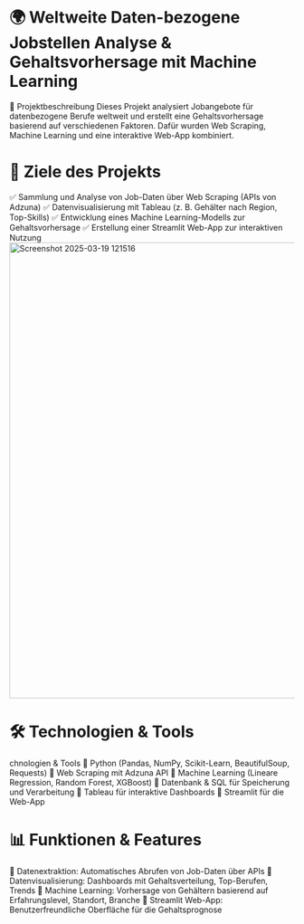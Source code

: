 # 🌍 Weltweite Daten-bezogene Jobstellen Analyse & Gehaltsvorhersage mit Machine Learning
📌 Projektbeschreibung
Dieses Projekt analysiert Jobangebote für datenbezogene Berufe weltweit und erstellt eine Gehaltsvorhersage basierend auf verschiedenen Faktoren.
Dafür wurden Web Scraping, Machine Learning und eine interaktive Web-App kombiniert.

# 🎯 Ziele des Projekts
✅ Sammlung und Analyse von Job-Daten über Web Scraping (APIs von Adzuna)
✅ Datenvisualisierung mit Tableau (z. B. Gehälter nach Region, Top-Skills)
✅ Entwicklung eines Machine Learning-Modells zur Gehaltsvorhersage
✅ Erstellung einer Streamlit Web-App zur interaktiven Nutzung
<img width="806" alt="Screenshot 2025-03-19 121516" src="https://github.com/user-attachments/assets/03bf6ffc-84a5-4c8d-b459-527948d05de1" />

# 🛠 Technologien & Tools
chnologien & Tools
🔹 Python (Pandas, NumPy, Scikit-Learn, BeautifulSoup, Requests)
🔹 Web Scraping mit Adzuna API
🔹 Machine Learning (Lineare Regression, Random Forest, XGBoost)
🔹 Datenbank & SQL für Speicherung und Verarbeitung
🔹 Tableau für interaktive Dashboards
🔹 Streamlit für die Web-App


# 📊 Funktionen & Features
🔸 Datenextraktion: Automatisches Abrufen von Job-Daten über APIs
🔸 Datenvisualisierung: Dashboards mit Gehaltsverteilung, Top-Berufen, Trends
🔸 Machine Learning: Vorhersage von Gehältern basierend auf Erfahrungslevel, Standort, Branche
🔸 Streamlit Web-App: Benutzerfreundliche Oberfläche für die Gehaltsprognose
